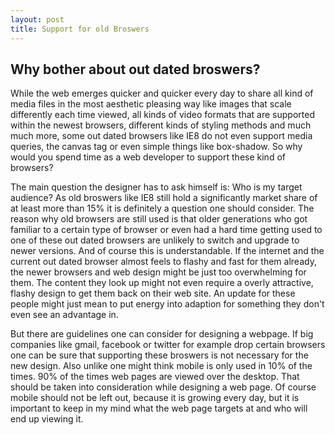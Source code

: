 ```yaml
---
layout: post
title: Support for old Broswers
---
```


## Why bother about out dated broswers?

<p>
While the web emerges quicker and quicker every day to share all kind of media files in the most aesthetic pleasing way like
images that scale differently each time viewed, all kinds of video formats that are supported within the newest browsers, different
kinds of styling methods and much much more, some out dated browsers like IE8 do not even support media queries, the canvas tag or even
simple things like box-shadow. So why would you spend time as a web developer to support these kind of browsers?
</p>
<p>
The main question the designer has to ask himself is: Who is my target audience?
As old broswers like IE8 still hold a significantly market share of at least more than 15% it is definitely a question one should consider.
The reason why old browsers are still used is that older generations who got familiar to a certain type of browser or even had a hard time
getting used to one of these out dated browsers are unlikely to switch and upgrade to newer versions. And of course this is understandable.
If the internet and the current out dated browser almost feels to flashy and fast for them already, the newer browsers and web design 
might be just too overwhelming for them. The content they look up might not even require a overly attractive, flashy design to get them back on their web site.
An update for these people might just mean to put energy into adaption for something they don't even see an advantage in.
</p>
<p>
But there are guidelines one can consider for designing a webpage. If big companies like gmail, facebook or twitter for example
drop certain browsers one can be sure that supporting these broswers is not necessary for the new design. Also unlike one might think
mobile is only used in 10% of the times. 90% of the times web pages are viewed over the desktop. That should be taken into consideration
while designing a web page. Of course mobile should not be left out, because it is growing every day, but it is important to keep in my mind
what the web page targets at and who will end up viewing it.
</p>
